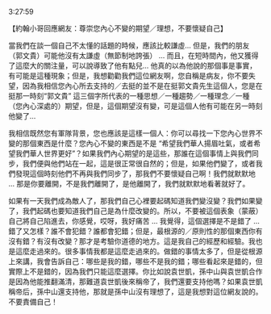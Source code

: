 3:27:59

【約翰小哥回應網友：尊崇您內心不變的期望／理想，不要懷疑自己】

當我們在談一個自己不太懂的話題的時候，應該比較謙虛... 但是，我們的朋友（郭文貴）可能他沒有太謙虛（無節制地誇張） ... 而且，在短時間內，他又獲得了這麼大的關注量，可以說導致了他有點兒... 他真的以為他說的那個事是事實，有可能是這種現象；但是，我想勸勸我們這位網友啊，您自稱是病友，你不要失望，因為我相信您內心所去支持的／去挺的並不是在挺郭文貴先生這個人，您是在挺那一時刻“郭文貴” 這三個字所代表的一種思想／一種趨勢／一種理念／一種（您內心深處的）期望，但是，這個期望沒有變，可是這個人他有可能在另一時刻他變了... 

我相信既然您有軍隊背景，您也應該是這樣一個人：你可以尋找一下您內心世界不變的那個東西是什麼？您內心不變的東西是不是 “希望我們華人揚眉吐氣，或者希望我們華人世界更好”？如果我們內心期望的是這些，那誰在這個事情上與我們同步，我們便與他們站在一起，這是很正常很自然的；但是，如果他們變了，或者我們發現這個時刻他們不再與我們同步了，那我們不要懷疑自己啊！我們就默默地 ... 那是你要離開，不是我們離開了，是他離開了，我們就默默地看著就好了。

如果有一天我們成為敵人了，那我們自己心裡要起碼知道我們變沒變？我們如果變了，我們起碼也要知道我們自己是為什麼改變的。所以，不要被這個表象（蒙蔽）自己將自己陷進去，你感覺，哎呀，我好痛苦 ... 我覺得，這個選擇是不是錯了 ... 錯了又怎樣？誰不會犯錯？誰都會犯錯；但是，最根源的／原則性的那個東西你有沒有錯？有沒有改變？那才是考驗你道德的地方。這是我自己的經歷和經驗。我也是這麼走過來的。很多事情我都是這麼走過來的。做錯的事情太多了，但是從根源​​上來講，我會告訴自己：哪些是我的錯，哪些不是我的錯；哪些看起來是錯的，但實際上不是錯的，因為我們只能這麼選擇。你比如說袁世凱，孫中山與袁世凱合作是因為他能推翻滿清，那難道袁世凱後來稱帝了，我們還要支持他嗎？如果袁世凱稱帝后，孫中山還支持他，那就是孫中山沒有理想了，這是我想對這位網友說的。不要責備自己！